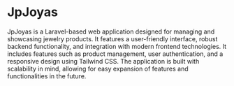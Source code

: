 # JpJoyas


JpJoyas is a Laravel-based web application designed for managing and showcasing jewelry products. It features a user-friendly interface, robust backend functionality, and integration with modern frontend technologies.
It includes features such as product management, user authentication, and a responsive design using Tailwind CSS. The application is built with scalability in mind, allowing for easy expansion of features and functionalities in the future.